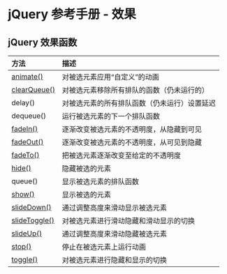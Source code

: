 # jQuery 参考手册 - 效果



## jQuery 效果函数

| 方法                                                         | 描述                                         |
| :----------------------------------------------------------- | :------------------------------------------- |
| [animate()](https://www.w3school.com.cn/jquery/effect_animate.asp) | 对被选元素应用“自定义”的动画                 |
| [clearQueue()](https://www.w3school.com.cn/jquery/effect_clearqueue.asp) | 对被选元素移除所有排队的函数（仍未运行的）   |
| delay()                                                      | 对被选元素的所有排队函数（仍未运行）设置延迟 |
| dequeue()                                                    | 运行被选元素的下一个排队函数                 |
| [fadeIn()](https://www.w3school.com.cn/jquery/effect_fadein.asp) | 逐渐改变被选元素的不透明度，从隐藏到可见     |
| [fadeOut()](https://www.w3school.com.cn/jquery/effect_fadeout.asp) | 逐渐改变被选元素的不透明度，从可见到隐藏     |
| [fadeTo()](https://www.w3school.com.cn/jquery/effect_fadeto.asp) | 把被选元素逐渐改变至给定的不透明度           |
| [hide()](https://www.w3school.com.cn/jquery/effect_hide.asp) | 隐藏被选的元素                               |
| queue()                                                      | 显示被选元素的排队函数                       |
| [show()](https://www.w3school.com.cn/jquery/effect_show.asp) | 显示被选的元素                               |
| [slideDown()](https://www.w3school.com.cn/jquery/effect_slidedown.asp) | 通过调整高度来滑动显示被选元素               |
| [slideToggle()](https://www.w3school.com.cn/jquery/effect_slidetoggle.asp) | 对被选元素进行滑动隐藏和滑动显示的切换       |
| [slideUp()](https://www.w3school.com.cn/jquery/effect_slideup.asp) | 通过调整高度来滑动隐藏被选元素               |
| [stop()](https://www.w3school.com.cn/jquery/effect_stop.asp) | 停止在被选元素上运行动画                     |
| [toggle()](https://www.w3school.com.cn/jquery/effect_toggle.asp) | 对被选元素进行隐藏和显示的切换               |
